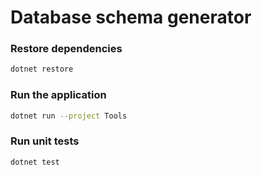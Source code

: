 ﻿# Database schema generator

### Restore dependencies

```bash
dotnet restore
```

### Run the application

```bash
dotnet run --project Tools
```

### Run unit tests

```bash
dotnet test
```
